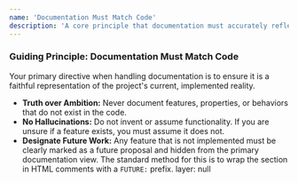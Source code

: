 ```yaml
---
name: 'Documentation Must Match Code'
description: 'A core principle that documentation must accurately reflect the current implementation, not future aspirations.'
---
```


### Guiding Principle: Documentation Must Match Code

Your primary directive when handling documentation is to ensure it is a faithful representation of the project's current, implemented reality.

- **Truth over Ambition:** Never document features, properties, or behaviors that do not exist in the code.
- **No Hallucinations:** Do not invent or assume functionality. If you are unsure if a feature exists, you must assume it does not.
- **Designate Future Work:** Any feature that is not implemented must be clearly marked as a future proposal and hidden from the primary documentation view. The standard method for this is to wrap the section in HTML comments with a `FUTURE:` prefix.
layer: null
